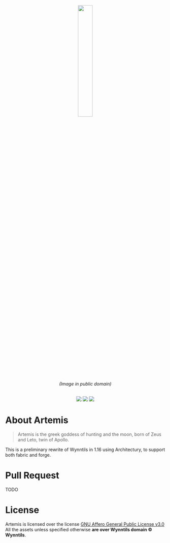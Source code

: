 <div align="center">
<img src="https://upload.wikimedia.org/wikipedia/commons/d/d2/Artemis.png" width=30%>
<p><i align="center">(Image in public domain)</i></p>
<br>
<a href="https://discord.gg/ve49m9J"><img src="https://discordapp.com/api/guilds/394189072635133952/widget.png"></a>
<a href="https://github.com/Wynntils/Artemis/actions/workflows/ci.yml"><img src="https://github.com/Wynntils/Artemis/actions/workflows/ci.yml/badge.svg"></a>
<a href="https://github.com/Wynntils/Artemis/blob/development/LICENSE"><img src="https://img.shields.io/badge/license-AGPL%203.0-green.svg"></a>
</div>

About Artemis
========
> Artemis is the greek goddess of hunting and the moon, born of Zeus and Leto, twin of Apollo.

This is a preliminary rewrite of Wynntils in 1.16 using Architectury, to support both fabric and forge.

Pull Request
========
TODO

License
========

Artemis is licensed over the license [GNU Affero General Public License v3.0](https://github.com/Wynntils/Artemis/blob/development/LICENSE)<br>
All the assets unless specified otherwise **are over Wynntils domain © Wynntils**.
